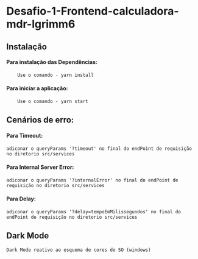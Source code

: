 # Desafio-1-Frontend-calculadora-mdr-lgrimm6

## Instalação

#### Para instalação das Dependências:

        Use o comando - yarn install

#### Para iniciar a aplicação:

        Use o comando - yarn start

## Cenários de erro:

#### Para Timeout:

    adiconar o queryParams '?timeout' no final do endPoint de requisição no diretorio src/services

#### Para Internal Server Error:

    adiconar o queryParams '?internalError' no final do endPoint de requisição no diretorio src/services

#### Para Delay:

    adiconar o queryParams '?delay=tempoEmMilissegundos' no final do endPoint de requisição no diretorio src/services

## Dark Mode

    Dark Mode reativo ao esquema de cores do SO (windows)
